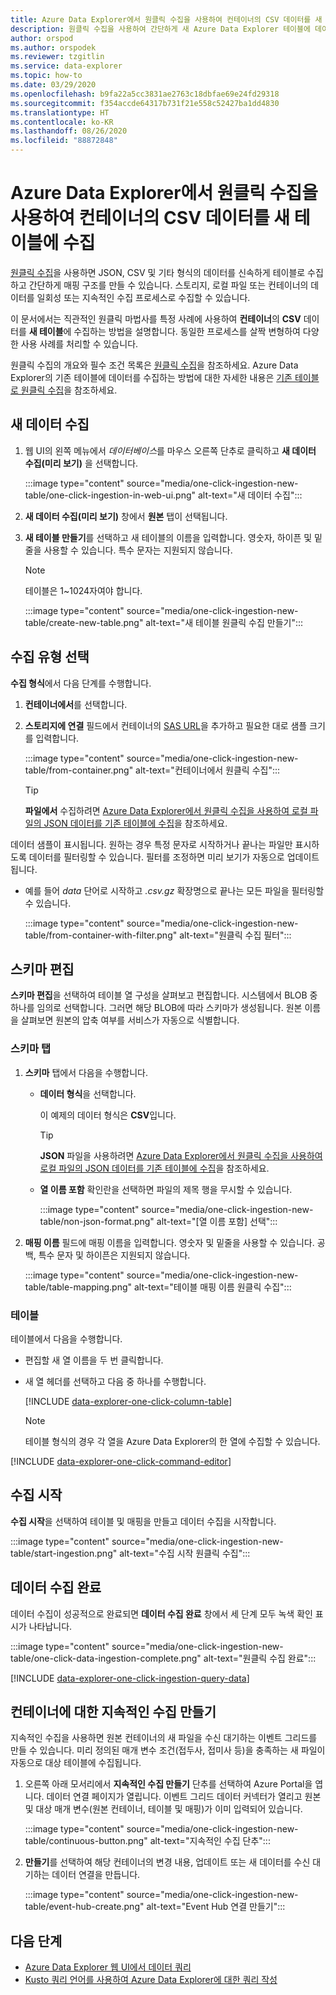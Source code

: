 ```yaml
---
title: Azure Data Explorer에서 원클릭 수집을 사용하여 컨테이너의 CSV 데이터를 새 테이블에 수집
description: 원클릭 수집을 사용하여 간단하게 새 Azure Data Explorer 테이블에 데이터를 수집(로드)합니다.
author: orspod
ms.author: orspodek
ms.reviewer: tzgitlin
ms.service: data-explorer
ms.topic: how-to
ms.date: 03/29/2020
ms.openlocfilehash: b9fa22a5cc3831ae2763c18dbfae69e24fd29318
ms.sourcegitcommit: f354accde64317b731f21e558c52427ba1dd4830
ms.translationtype: HT
ms.contentlocale: ko-KR
ms.lasthandoff: 08/26/2020
ms.locfileid: "88872848"
---
```

# <a name="use-one-click-ingestion-to-ingest-csv-data-from-a-container-to-a-new-table-in-azure-data-explorer"></a>Azure Data Explorer에서 원클릭 수집을 사용하여 컨테이너의 CSV 데이터를 새 테이블에 수집

[원클릭 수집](ingest-data-one-click.md)을 사용하면 JSON, CSV 및 기타 형식의 데이터를 신속하게 테이블로 수집하고 간단하게 매핑 구조를 만들 수 있습니다. 스토리지, 로컬 파일 또는 컨테이너의 데이터를 일회성 또는 지속적인 수집 프로세스로 수집할 수 있습니다.  

이 문서에서는 직관적인 원클릭 마법사를 특정 사례에 사용하여 **컨테이너**의 **CSV** 데이터를 **새 테이블**에 수집하는 방법을 설명합니다. 동일한 프로세스를 살짝 변형하여 다양한 사용 사례를 처리할 수 있습니다.

원클릭 수집의 개요와 필수 조건 목록은 [원클릭 수집](ingest-data-one-click.md)을 참조하세요.
Azure Data Explorer의 기존 테이블에 데이터를 수집하는 방법에 대한 자세한 내용은 [기존 테이블로 원클릭 수집](one-click-ingestion-existing-table.md)을 참조하세요.

## <a name="ingest-new-data"></a>새 데이터 수집

1. 웹 UI의 왼쪽 메뉴에서 *데이터베이스*를 마우스 오른쪽 단추로 클릭하고 **새 데이터 수집(미리 보기)** 을 선택합니다.

    :::image type="content" source="media/one-click-ingestion-new-table/one-click-ingestion-in-web-ui.png" alt-text="새 데이터 수집":::
 
1. **새 데이터 수집(미리 보기)** 창에서 **원본** 탭이 선택됩니다. 

1. **새 테이블 만들기**를 선택하고 새 테이블의 이름을 입력합니다. 영숫자, 하이픈 및 밑줄을 사용할 수 있습니다. 특수 문자는 지원되지 않습니다.

    > [!NOTE]
    > 테이블은 1~1024자여야 합니다.

    :::image type="content" source="media/one-click-ingestion-new-table/create-new-table.png" alt-text="새 테이블 원클릭 수집 만들기":::

## <a name="select-an-ingestion-type"></a>수집 유형 선택

**수집 형식**에서 다음 단계를 수행합니다.
   
  1. **컨테이너에서**를 선택합니다. 
  1. **스토리지에 연결** 필드에서 컨테이너의 [SAS URL](/azure/vs-azure-tools-storage-explorer-blobs#get-the-sas-for-a-blob-container)을 추가하고 필요한 대로 샘플 크기를 입력합니다.

      :::image type="content" source="media/one-click-ingestion-new-table/from-container.png" alt-text="컨테이너에서 원클릭 수집":::

     > [!TIP] 
     > **파일에서** 수집하려면 [Azure Data Explorer에서 원클릭 수집을 사용하여 로컬 파일의 JSON 데이터를 기존 테이블에 수집](one-click-ingestion-existing-table.md#select-an-ingestion-type)을 참조하세요.

데이터 샘플이 표시됩니다. 원하는 경우 특정 문자로 시작하거나 끝나는 파일만 표시하도록 데이터를 필터링할 수 있습니다. 필터를 조정하면 미리 보기가 자동으로 업데이트됩니다.
  
 * 예를 들어 *data* 단어로 시작하고 *.csv.gz* 확장명으로 끝나는 모든 파일을 필터링할 수 있습니다.

    :::image type="content" source="media/one-click-ingestion-new-table/from-container-with-filter.png" alt-text="원클릭 수집 필터":::
  
## <a name="edit-the-schema"></a>스키마 편집

**스키마 편집**을 선택하여 테이블 열 구성을 살펴보고 편집합니다. 시스템에서 BLOB 중 하나를 임의로 선택합니다. 그러면 해당 BLOB에 따라 스키마가 생성됩니다. 원본 이름을 살펴보면 원본의 압축 여부를 서비스가 자동으로 식별합니다.

### <a name="schema-tab"></a>스키마 탭

1. **스키마** 탭에서 다음을 수행합니다.

    * **데이터 형식**을 선택합니다.

        이 예제의 데이터 형식은 **CSV**입니다.

        > [!TIP]
        > **JSON** 파일을 사용하려면 [Azure Data Explorer에서 원클릭 수집을 사용하여 로컬 파일의 JSON 데이터를 기존 테이블에 수집](one-click-ingestion-existing-table.md#edit-the-schema)을 참조하세요.

    * **열 이름 포함** 확인란을 선택하면 파일의 제목 행을 무시할 수 있습니다.

        :::image type="content" source="media/one-click-ingestion-new-table/non-json-format.png" alt-text="[열 이름 포함] 선택":::

1. **매핑 이름** 필드에 매핑 이름을 입력합니다. 영숫자 및 밑줄을 사용할 수 있습니다. 공백, 특수 문자 및 하이픈은 지원되지 않습니다.

    :::image type="content" source="media/one-click-ingestion-new-table/table-mapping.png" alt-text="테이블 매핑 이름 원클릭 수집":::

### <a name="table"></a>테이블

테이블에서 다음을 수행합니다. 
 * 편집할 새 열 이름을 두 번 클릭합니다.
 * 새 열 헤더를 선택하고 다음 중 하나를 수행합니다.

    [!INCLUDE [data-explorer-one-click-column-table](includes/data-explorer-one-click-column-table.md)]

    > [!NOTE]
    > 테이블 형식의 경우 각 열을 Azure Data Explorer의 한 열에 수집할 수 있습니다.

[!INCLUDE [data-explorer-one-click-command-editor](includes/data-explorer-one-click-command-editor.md)]

## <a name="start-ingestion"></a>수집 시작

**수집 시작**을 선택하여 테이블 및 매핑을 만들고 데이터 수집을 시작합니다.

:::image type="content" source="media/one-click-ingestion-new-table/start-ingestion.png" alt-text="수집 시작 원클릭 수집":::

## <a name="data-ingestion-completed"></a>데이터 수집 완료

데이터 수집이 성공적으로 완료되면 **데이터 수집 완료** 창에서 세 단계 모두 녹색 확인 표시가 나타납니다.

:::image type="content" source="media/one-click-ingestion-new-table/one-click-data-ingestion-complete.png" alt-text="원클릭 수집 완료"::: 

[!INCLUDE [data-explorer-one-click-ingestion-query-data](includes/data-explorer-one-click-ingestion-query-data.md)]

## <a name="create-continuous-ingestion-for-container"></a>컨테이너에 대한 지속적인 수집 만들기

지속적인 수집을 사용하면 원본 컨테이너의 새 파일을 수신 대기하는 이벤트 그리드를 만들 수 있습니다. 미리 정의된 매개 변수 조건(접두사, 접미사 등)을 충족하는 새 파일이 자동으로 대상 테이블에 수집됩니다. 

1. 오른쪽 아래 모서리에서 **지속적인 수집 만들기** 단추를 선택하여 Azure Portal을 엽니다. 데이터 연결 페이지가 열립니다. 이벤트 그리드 데이터 커넥터가 열리고 원본 및 대상 매개 변수(원본 컨테이너, 테이블 및 매핑)가 이미 입력되어 있습니다.
    
    :::image type="content" source="media/one-click-ingestion-new-table/continuous-button.png" alt-text="지속적인 수집 단추":::

1. **만들기**를 선택하여 해당 컨테이너의 변경 내용, 업데이트 또는 새 데이터를 수신 대기하는 데이터 연결을 만듭니다. 

    :::image type="content" source="media/one-click-ingestion-new-table/event-hub-create.png" alt-text="Event Hub 연결 만들기":::

## <a name="next-steps"></a>다음 단계

* [Azure Data Explorer 웹 UI에서 데이터 쿼리](web-query-data.md)
* [Kusto 쿼리 언어를 사용하여 Azure Data Explorer에 대한 쿼리 작성](write-queries.md)
